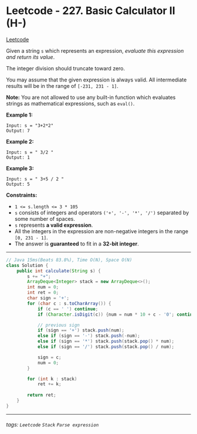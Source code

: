 # Leetcode - 227. Basic Calculator II (H-)

[Leetcode](https://leetcode.com/problems/basic-calculator-ii/description/)

Given a string `s` which represents an expression, _evaluate this expression and return its value_. 

The integer division should truncate toward zero.

You may assume that the given expression is always valid. All intermediate results will be in the range of `[-231, 231 - 1]`.

**Note:** You are not allowed to use any built-in function which evaluates strings as mathematical expressions, such as `eval()`.

**Example 1:**
```
Input: s = "3+2*2"
Output: 7
```
**Example 2:**
```
Input: s = " 3/2 "
Output: 1
```
**Example 3:**
```
Input: s = " 3+5 / 2 "
Output: 5
```
**Constraints:**

-   `1 <= s.length <= 3 * 105`
-   `s` consists of integers and operators `('+', '-', '*', '/')` separated by some number of spaces.
-   `s` represents **a valid expression**.
-   All the integers in the expression are non-negative integers in the range `[0, 231 - 1]`.
-   The answer is **guaranteed** to fit in a **32-bit integer**.

---
```java
// Java 15ms(Beats 83.8%), Time O(N), Space O(N)
class Solution {
    public int calculate(String s) {
        s += "+";
        ArrayDeque<Integer> stack = new ArrayDeque<>();
        int num = 0;
        int ret = 0;
        char sign = '+';
        for (char c : s.toCharArray()) {
            if (c == ' ') continue;
            if (Character.isDigit(c)) {num = num * 10 + c - '0'; continue;}

            // previous sign
            if (sign == '+') stack.push(num);
            else if (sign == '-') stack.push(-num);
            else if (sign == '*') stack.push(stack.pop() * num);
            else if (sign == '/') stack.push(stack.pop() / num);

            sign = c;
            num = 0;
        }

        for (int k : stack)
            ret += k;
        
        return ret;
    }
}
```

---

###### tags: `Leetcode` `Stack` `Parse expression`